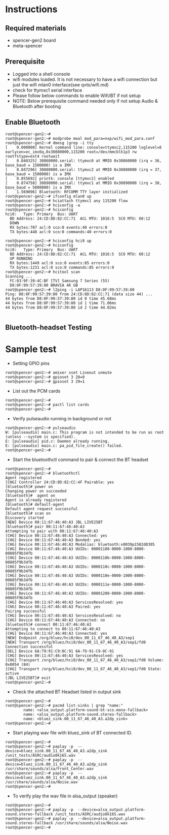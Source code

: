 # Instructions

## Required materials
* spencer-gen2 board
* meta-spencer

## Prerequisite
* Logged into a shell console
* wifi modules loaded. It is not necessary to have a wifi connection but
  just the wifi mlan0 interface(see qvts/wifi.md)
* check for ttymxc1 serial interface
* Please follow below commands to enable Wifi/BT if not setup
* NOTE: Below prerequisite command needed only if not setup Audio & Bluetooth after booting

## Enable Bluetooth
```
root@spencer-gen2:~# 
root@spencer-gen2:~# modprobe moal mod_para=nxp/wifi_mod_para.conf
root@spencer-gen2:~# dmesg |grep -i tty
[    0.000000] Kernel command line: console=ttymxc2,115200 loglevel=8 earlycon=ec_imx6q,0x30880000,115200 root=/dev/mmcblk1p3 rw rootfstype=ext4 rootwait
[    0.840325] 30860000.serial: ttymxc0 at MMIO 0x30860000 (irq = 36, base_baud = 1500000) is a IMX
[    0.847296] 30880000.serial: ttymxc2 at MMIO 0x30880000 (irq = 37, base_baud = 1500000) is a IMX
[    0.855692] printk: console [ttymxc2] enabled
[    0.874758] 30890000.serial: ttymxc1 at MMIO 0x30890000 (irq = 38, base_baud = 5000000) is a IMX
[    1.569096] Bluetooth: RFCOMM TTY layer initialized
root@spencer-gen2:~# ifconfig mlan0 up
root@spencer-gen2:~# hciattach ttymxc1 any 115200 flow
root@spencer-gen2:~# hciconfig -a
root@spencer-gen2:~# hciconfig
hci0:	Type: Primary  Bus: UART
  BD Address: 24:CD:8D:82:CC:71  ACL MTU: 1016:5  SCO MTU: 60:12
  DOWN 
  RX bytes:707 acl:0 sco:0 events:40 errors:0
  TX bytes:448 acl:0 sco:0 commands:40 errors:0

root@spencer-gen2:~# hciconfig hci0 up
root@spencer-gen2:~# hciconfig
hci0:	Type: Primary  Bus: UART
  BD Address: 24:CD:8D:82:CC:71  ACL MTU: 1016:5  SCO MTU: 60:12
  UP RUNNING 
  RX bytes:1449 acl:0 sco:0 events:85 errors:0
  TX bytes:1231 acl:0 sco:0 commands:85 errors:0
root@spencer-gen2:~# hcitool scan
Scanning ...
  FC:03:9F:39:4C:BF	[TV] Samsung 7 Series (55)
  D8:0F:99:57:39:80	BRAVIA 4K GB
root@spencer-gen2:~# l2ping -i LAP16113 D8:0F:99:57:39:80
Ping: D8:0F:99:57:39:80 from 24:CD:8D:82:CC:71 (data size 44) ...
44 bytes from D8:0F:99:57:39:80 id 0 time 45.68ms
44 bytes from D8:0F:99:57:39:80 id 1 time 71.06ms
44 bytes from D8:0F:99:57:39:80 id 2 time 44.02ms


```

## Bluetooth-headset Testing

# Sample test

* Setting GPIO pins
```
root@spencer-gen2:~# amixer sset Lineout unmute
root@spencer-gen2:~# gpioset 3 28=0
root@spencer-gen2:~# gpioset 3 29=1

```
* List out the PCM cards
```
root@spencer-gen2:~#
root@spencer-gen2:~# pactl list cards
root@spencer-gen2:~#
```
* Verify pulseaudio running in background or not
```
root@spencer-gen2:~# pulseaudio
W: [pulseaudio] main.c: This program is not intended to be run as root (unless --system is specified).
E: [pulseaudio] pid.c: Daemon already running.
E: [pulseaudio] main.c: pa_pid_file_create() failed.
root@spencer-gen2:~#
```
* Start the bluetoothctl command to pair & connect the BT headset
```
root@spencer-gen2:~#
root@spencer-gen2:~# bluetoothctl
Agent registered
[CHG] Controller 24:CD:8D:82:CC:4F Pairable: yes
[bluetooth]# power on
Changing power on succeeded
[bluetooth]#  agent on
Agent is already registered
[bluetooth]# default-agent
Default agent request successful
[bluetooth]# scan on
Discovery started
[NEW] Device 00:11:67:46:40:A3 JBL LIVE25BT
[bluetooth]# pair 00:11:67:46:40:A3
Attempting to pair with 00:11:67:46:40:A3
[CHG] Device 00:11:67:46:40:A3 Connected: yes
[CHG] Device 00:11:67:46:40:A3 Bonded: yes
[CHG] Device 00:11:67:46:40:A3 Modalias: bluetooth:v0039p1582d0305
[CHG] Device 00:11:67:46:40:A3 UUIDs: 00001108-0000-1000-8000-00805f9b34fb
[CHG] Device 00:11:67:46:40:A3 UUIDs: 0000110b-0000-1000-8000-00805f9b34fb
[CHG] Device 00:11:67:46:40:A3 UUIDs: 0000110c-0000-1000-8000-00805f9b34fb
[CHG] Device 00:11:67:46:40:A3 UUIDs: 0000110e-0000-1000-8000-00805f9b34fb
[CHG] Device 00:11:67:46:40:A3 UUIDs: 0000111e-0000-1000-8000-00805f9b34fb
[CHG] Device 00:11:67:46:40:A3 UUIDs: 00001200-0000-1000-8000-00805f9b34fb
[CHG] Device 00:11:67:46:40:A3 ServicesResolved: yes
[CHG] Device 00:11:67:46:40:A3 Paired: yes
Pairing successful
[CHG] Device 00:11:67:46:40:A3 ServicesResolved: no
[CHG] Device 00:11:67:46:40:A3 Connected: no
[bluetooth]# connect 00:11:67:46:40:A3
Attempting to connect to 00:11:67:46:40:A3
[CHG] Device 00:11:67:46:40:A3 Connected: yes
[NEW] Endpoint /org/bluez/hci0/dev_00_11_67_46_40_A3/sep1
[NEW] Transport /org/bluez/hci0/dev_00_11_67_46_40_A3/sep1/fd0
Connection successful
[DEL] Device 6A:79:91:C9:0C:91 6A-79-91-C9-0C-91
[CHG] Device 00:11:67:46:40:A3 ServicesResolved: yes
[CHG] Transport /org/bluez/hci0/dev_00_11_67_46_40_A3/sep1/fd0 Volume: 0x0054 (84)
[CHG] Transport /org/bluez/hci0/dev_00_11_67_46_40_A3/sep1/fd0 State: active
[JBL LIVE25BT]# exit
root@spencer-gen2:~#
```
* Check the attached BT Headset listed in output sink
```
root@spencer-gen2:~#
root@spencer-gen2:~# pacmd list-sinks | grep "name:"
        name: <alsa_output.platform-sound-bt-sco.mono-fallback>
        name: <alsa_output.platform-sound.stereo-fallback>
        name: <bluez_sink.00_11_67_46_40_A3.a2dp_sink>
root@spencer-gen2:~#
```
* Start playing wav file with bluez_sink of BT connected ID.
```
root@spencer-gen2:~#
root@spencer-gen2:~# paplay -p  --device=bluez_sink.00_11_67_46_40_A3.a2dp_sink /unit_tests/ASRC/audio8k16S.wav
root@spencer-gen2:~# paplay -p  --device=bluez_sink.00_11_67_46_40_A3.a2dp_sink /usr/share/sounds/alsa/Front_Center.wav
root@spencer-gen2:~# paplay -p  --device=bluez_sink.00_11_67_46_40_A3.a2dp_sink /usr/share/sounds/alsa/Noise.wav
root@spencer-gen2:~#
```
* To verify play the wav file in alsa_output (speaker) 
```
root@spencer-gen2:~#
root@spencer-gen2:~# paplay -p  --device=alsa_output.platform-sound.stereo-fallback /unit_tests/ASRC/audio8k16S.wav
root@spencer-gen2:~# paplay -p  --device=alsa_output.platform-sound.stereo-fallback /usr/share/sounds/alsa/Noise.wav
root@spencer-gen2:~#
```

